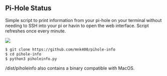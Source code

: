 ## Pi-Hole Status

Simple script to print information from your pi-hole on your terminal without needing to SSH into your pi or havin to open the web interface. Script refreshes once every minute.

![](https://github.com/mnk400/pihole-info/blob/master/Screenshot/piholeinfo-terminal.png)
```sh
$ git clone https://github.com/mnk400/pihole-info
$ cd pihole-info
$ python3 piholeinfo.py
```
/dist/piholeinfo also contains a binary compatible with MacOS.


